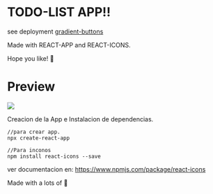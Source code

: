 
# TODO-LIST APP!!

see deployment [gradient-buttons](url)

Made with REACT-APP and REACT-ICONS. 

Hope you like! 🙌 

# Preview 

![](docs/screenshot.jpeg)

Creacion de la App e Instalacion de dependencias.

```
//para crear app.
npx create-react-app 

//Para inconos
npm install react-icons --save 
```

ver documentacion en: https://www.npmjs.com/package/react-icons


Made with a lots of 💖 